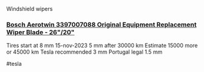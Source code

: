 
Windshield wipers 

### [Bosch Aerotwin 3397007088 Original Equipment Replacement Wiper Blade - 26"/20"](https://www.amazon.com/gp/product/B003NDZPC4/ref=ppx_yo_dt_b_asin_title_o00_s00?ie=UTF8&psc=1&tag=tmc064-20)


Tires start at 8 mm
15-nov-2023 5 mm after 30000 km 
Estimate 15000 more or 45000 km 
Tesla recommended 3 mm 
Portugal legal 1.5 mm 


#tesla 

